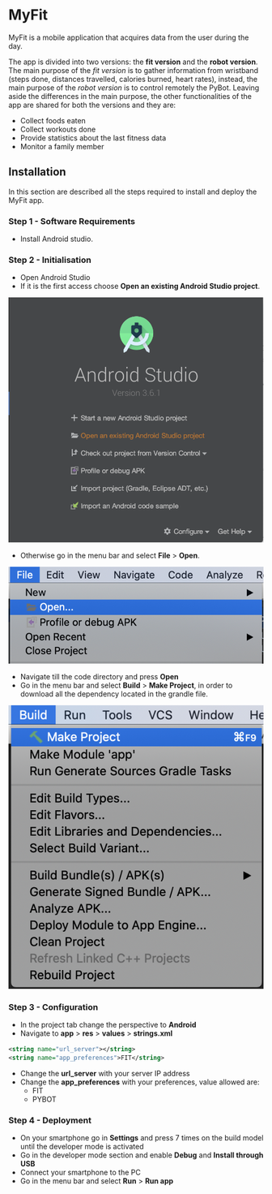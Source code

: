 # MyFit

MyFit is a mobile application that acquires data from the user during the day.

The app is divided into two versions: the **fit version** and the **robot version**.
The main purpose of the *fit version* is to gather information from wristband (steps done, distances travelled, calories burned, heart rates), instead, the main purpose of the *robot version* is to control remotely the PyBot.
Leaving aside the differences in the main purpose, the other functionalities of the app are shared for both the versions and they are:

- Collect foods eaten
- Collect workouts done
- Provide statistics about the last fitness data
- Monitor a family member

## Installation

In this section are described all the steps required to install and deploy the MyFit app.

### Step 1 - Software Requirements

- Install Android studio.

### Step 2 - Initialisation

- Open Android Studio
- If it is the first access choose **Open an existing Android Studio project**.

![Open Project](figures/load_project.png?raw=true "Open Project")

- Otherwise go in the menu bar and select **File** > **Open**.

![Open Project](figures/load_project_1.png?raw=true "Open Project")

- Navigate till the code directory and press **Open**
- Go in the menu bar and select **Build** > **Make Project**, in order to download all the dependency located in the grandle file.

![Open Project](figures/make_project.png?raw=true "Make Project")

### Step 3 - Configuration

- In the project tab change the perspective to **Android**
- Navigate to **app** > **res** > **values** > **strings.xml**

```xml
<string name="url_server"></string>
<string name="app_preferences">FIT</string>
```

- Change the **url\_server** with your server IP address
- Change the **app\_preferences** with your preferences, value allowed are:
  - FIT
  - PYBOT

### Step 4 - Deployment

- On your smartphone go in **Settings** and press 7 times on the build model until the developer mode is activated
- Go in the developer mode section and enable **Debug** and **Install through USB**
- Connect your smartphone to the PC
- Go in the menu bar and select **Run** > **Run app**
